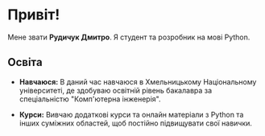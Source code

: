 # Привіт!

Мене звати **Рудичук Дмитро**. Я студент та розробник на мові Python.

## Освіта

- **Навчаюся:** В даний час навчаюся в Хмельницькому Національному університеті, де здобуваю освітній рівень бакалавра за спеціальністю "Комп'ютерна інженерія".

- **Курси:** Вивчаю додаткові курси та онлайн матеріали з Python та інших суміжних областей, щоб постійно підвищувати свої навички.
